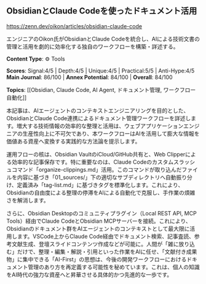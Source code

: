## ObsidianとClaude Codeを使ったドキュメント活用

https://zenn.dev/oikon/articles/obsidian-claude-code

エンジニアのOikon氏がObsidianとClaude Codeを統合し、AIによる技術文書の管理と活用を劇的に効率化する独自のワークフローを構築・詳述する。

**Content Type**: ⚙️ Tools

**Scores**: Signal:4/5 | Depth:4/5 | Unique:4/5 | Practical:5/5 | Anti-Hype:4/5
**Main Journal**: 86/100 | **Annex Potential**: 84/100 | **Overall**: 84/100

**Topics**: [[Obsidian, Claude Code, AI Agent, ドキュメント管理, ワークフロー自動化]]

本記事は、AIエージェントのコンテキストエンジニアリングを目的とした、ObsidianとClaude Code連携によるドキュメント管理ワークフローを詳述します。増大する技術情報の効率的な整理と活用は、ウェブアプリケーションエンジニアの生産性向上に不可欠であり、本ワークフローはAIを活用して膨大な情報を価値ある資産へ変換する実践的な方法論を提示します。

運用フローの核は、Obsidian VaultのiCloud/GitHub共有と、Web Clipperによる効率的な記事保存です。特に重要なのは、Claude Codeのカスタムスラッシュコマンド「organize-clippings.md」活用。このコマンドが取り込んだファイルを内容に基づき「01_sources/」下の適切なサブディレクトリへ自動振り分け、定義済み「tag-list.md」に基づきタグを標準化します。これにより、Obsidianの自由度による整理の停滞をAIによる自動化で克服し、手作業の煩雑さを解消します。

さらに、Obsidian Desktopのコミュニティプラグイン（Local REST API, MCP Tools）経由でClaude CodeとObsidian MCPサーバーを接続。これにより、Obsidianのドキュメント群をAIエージェントのコンテキストとして最大限に活用します。VSCode上からClaude Code経由でドキュメント検索、記事査読、参考文献生成、登壇スライドコンテンツ作成などが可能に。人間が「雑に放り込む」だけで、整理・編集・解説・引用といった作業をAIに任せ、「文献付き成果物」に集中できる「AI-First」の思想は、今後の開発ワークフローにおけるドキュメント管理のあり方を再定義する可能性を秘めています。これは、個人の知識をAI時代の強力な資産へと昇華させる具体的かつ先進的な一歩です。